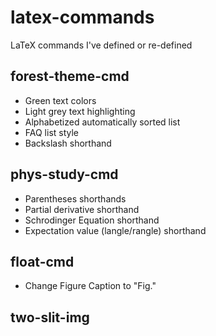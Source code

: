 # latex-commands
LaTeX commands I've defined or re-defined 

## forest-theme-cmd
- Green text colors
- Light grey text highlighting
- Alphabetized automatically sorted list
- FAQ list style
- Backslash shorthand

## phys-study-cmd
- Parentheses shorthands
- Partial derivative shorthand
- Schrodinger Equation shorthand
- Expectation value (langle/rangle) shorthand

## float-cmd
- Change Figure Caption to "Fig."

## two-slit-img


